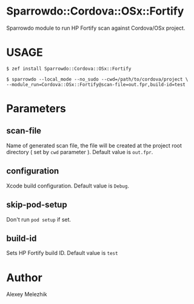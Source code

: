 # Sparrowdo::Cordova::OSx::Fortify

Sparrowdo module to run HP Fortify scan against Cordova/OSx project.

# USAGE

    $ zef install Sparrowdo::Cordova::OSx::Fortify

    $ sparrowdo --local_mode --no_sudo --cwd=/path/to/cordova/project \
    --module_run=Cordova::OSx::Fortify@scan-file=out.fpr,build-id=test

# Parameters

## scan-file

Name of generated scan file, the file will be created at the project root directory ( set by `cwd` parameter ). Default value is `out.fpr`.

## configuration

Xcode build configuration. Default value is `Debug`.

## skip-pod-setup

Don't run `pod setup` if set.

## build-id

Sets HP Fortify build ID. Default value is `test`

# Author

Alexey Melezhik


